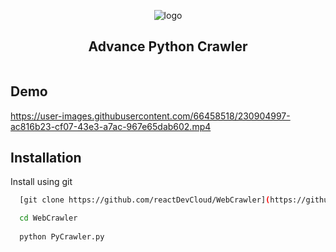 
<p align="center">
  <img src="https://user-images.githubusercontent.com/66458518/230905173-95579f35-cc8b-4ff0-b681-607d2bd4f286.svg" alt="logo" />
</p>

<h2 align="center">
  Advance Python Crawler
</h2>

<p align="center">
  <img src="https://img.shields.io/badge/-in--progress-green" alt="" />
</p>

## Demo

https://user-images.githubusercontent.com/66458518/230904997-ac816b23-cf07-43e3-a7ac-967e65dab602.mp4


## Installation

Install using git

```bash
  [git clone https://github.com/reactDevCloud/WebCrawler](https://github.com/reactDevCloud/WebCrawler.git)

  cd WebCrawler
  
  python PyCrawler.py
```

